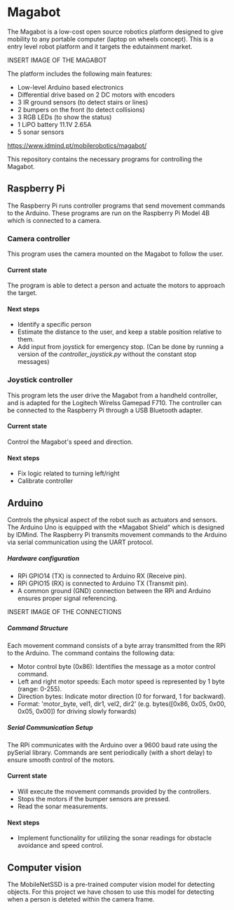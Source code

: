 # Magabot
The Magabot is a low-cost open source robotics platform designed to give mobility to any portable computer (laptop on wheels concept). This is a entry level robot platform and it targets the edutainment market.

INSERT IMAGE OF THE MAGABOT

The platform includes the following main features:

- Low-level Arduino based electronics
- Differential drive based on 2 DC motors with encoders
- 3 IR ground sensors (to detect stairs or lines)
- 2 bumpers on the front (to detect collisions)
- 3 RGB LEDs (to show the status)
- 1 LiPO battery 11.1V 2.65A
- 5 sonar sensors

https://www.idmind.pt/mobilerobotics/magabot/

This repository contains the necessary programs for controlling the Magabot.


## Raspberry Pi
The Raspberry Pi runs controller programs that send movement commands to the Arduino.
These programs are run on the Raspberry Pi Model 4B which is connected to a camera.

### Camera controller
This program uses the camera mounted on the Magabot to follow the user.

#### Current state
The program is able to detect a person and actuate the motors to approach the target.

#### Next steps
- Identify a specific person
- Estimate the distance to the user, and keep a stable position relative to them.
- Add input from joystick for emergency stop. (Can be done by running a version of the *controller_joystick.py* without the constant stop messages)


### Joystick controller
This program lets the user drive the Magabot from a handheld controller, and is adapted for the Logitech Wirelss Gamepad F710.
The controller can be connected to the Raspberry Pi through a USB Bluetooth adapter.

#### Current state
Control the Magabot's speed and direction.

#### Next steps
- Fix logic related to turning left/right
- Calibrate controller


## Arduino
Controls the physical aspect of the robot such as actuators and sensors.
The Arduino Uno is equipped with the *Magabot Shield" which is designed by IDMind.
The Raspberry Pi transmits movement commands to the Arduino via serial communication using the UART protocol. 

##### Hardware configuration
- RPi GPIO14 (TX) is connected to Arduino RX (Receive pin).
- RPi GPIO15 (RX) is connected to Arduino TX (Transmit pin).
- A common ground (GND) connection between the RPi and Arduino ensures proper signal referencing.

INSERT IMAGE OF THE CONNECTIONS

##### Command Structure
Each movement command consists of a byte array transmitted from the RPi to the Arduino.
The command contains the following data:
- Motor control byte (0x86): Identifies the message as a motor control command.
- Left and right motor speeds: Each motor speed is represented by 1 byte (range: 0-255).
- Direction bytes: Indicate motor direction (0 for forward, 1 for backward).
- Format: 'motor_byte, vel1, dir1, vel2, dir2' (e.g. bytes([0x86, 0x05, 0x00, 0x05, 0x00]) for driving slowly forwards)

##### Serial Communication Setup
The RPi communicates with the Arduino over a 9600 baud rate using the pySerial library.
Commands are sent periodically (with a short delay) to ensure smooth control of the motors.


#### Current state
- Will execute the movement commands provided by the controllers.
- Stops the motors if the bumper sensors are pressed.
- Read the sonar measurements.

#### Next steps
- Implement functionality for utilizing the sonar readings for obstacle avoidance and speed control.


## Computer vision
The MobileNetSSD is a pre-trained computer vision model for detecting objects.
For this project we have chosen to use this model for detecting when a person is deteted within the camera frame.
